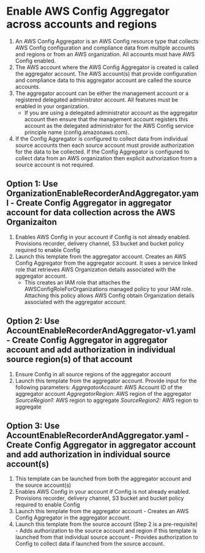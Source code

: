 <p align="center">
</p>

# Enable AWS Config Aggregator across accounts and regions

1. An AWS Config Aggregator is an AWS Config resource type that collects AWS Config configuration and compliance data from multiple accounts and regions or from an AWS organization. All accounts must have AWS Config enabled. 
2. The AWS account where the AWS Config Aggregator is created is called the aggregator account. The AWS account(s) that provide configuration and compliance data to this aggregator account are called the source accounts.
3. The aggregator account can be either the management account or a registered delegated administrator account. All features must be enabled in your organization.
	- If you are using a delegated administrator account as the aggregator account then ensure that the management account registers this account as the delegated administrator for the AWS Config service principle name (config.amazonaws.com).
4. If the Config Aggregator is configured to collect data from individual source accounts then each source account must provide authorization for the data to be collected. If the Config Aggregator is configured to collect data from an AWS organization then explicit authorization from a source account is not required.


## Option 1: Use OrganizationEnableRecorderAndAggregator.yaml - Create Config Aggregator in aggregator account for data collection across the AWS Organizaiton

1. Enables AWS Config in your account if Config is not already enabled. Provisions recorder, delivery channel, S3 bucket and bucket policy required to enable Config
2. Launch this template from the aggregator account. Creates an AWS Config Aggregator from the aggregator account. It uses a service linked role that retrieves AWS Organization details associated with the aggregator account.
	- This creates an IAM role that attaches the AWSConfigRoleForOrganizations managed policy to your IAM role. Attaching this policy allows AWS Config obtain Organization details associated with the aggregator account.

## Option 2: Use AccountEnableRecorderAndAggregator-v1.yaml - Create Config Aggregator in aggregator account and add authorization in individual source region(s) of that account

1. Ensure Config in all source regions of the aggregator account
2. Launch this template from the aggregator account. Provide input for the following parameters:
	*AggregatorAccount*: AWS Account ID of the aggregator account
	*AggregatorRegion*: AWS region of the aggregator
	*SourceRegion1:* AWS region to aggregate
	*SourceRegion2:* AWS region to aggregate


## Option 3: Use AccountEnableRecorderAndAggregator.yaml - Create Config Aggregator in aggregator account and add authorization in individual source account(s)

1. This template can be launched from both the aggregator account and the source account(s)
1. Enables AWS Config in your account if Config is not already enabled. Provisions recorder, delivery channel, S3 bucket and bucket policy required to enable Config
2. Launch this template from the aggregator account -  Creates an AWS Config Aggregator in the aggregator account.
3. Launch this template from the source account (Step 2 is a pre-requisite) - Adds authorization to the source account and region if this template is launched from that individual source account - Provides authorization to Config to collect data if launched from the source account.

















